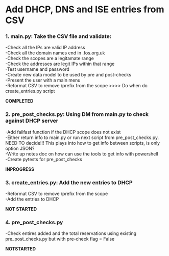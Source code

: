 # Add DHCP, DNS and ISE entries from CSV

### 1. main.py: Take the CSV file and validate:
-Check all the IPs are valid IP address\
-Check all the domain names end in .fos.org.uk\
-Check the scopes are a legitamate range\
-Check the addresses are legit IPs within that range\
-Test username and password\
-Create new data model to be used by pre and post-checks\
-Present the user with a main menu\
-Reformat CSV to remove /prefix from the scope               >>>> Do when do create_entries.py script

**COMPLETED**

### 2. pre_post_checks.py: Using DM from main.py to check against DHCP server
-Add failfast function if the DHCP scope does not exist\
-Either return info to main.py or run next script from pre_post_checks.py.\
NEED TO decide!!! This plays into how to get info between scripts, is only option JSON?\
-Write up notes doc on how can use the tools to get info with powershell\
-Create pytests for pre_post_checks

**INPROGRESS**

### 3. create_entries.py: Add the new entries to DHCP
-Reformat CSV to remove /prefix from the scope\
-Add the entries to DHCP

**NOT STARTED**

### 4. pre_post_checks.py
-Check entires added and the total reservations using existing pre_post_checks.py but with pre-check flag = False

**NOTSTARTED**
